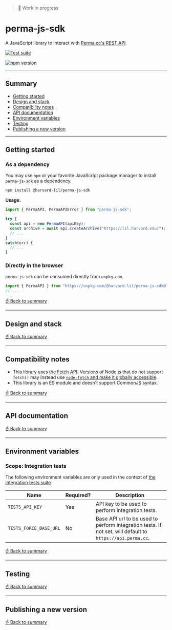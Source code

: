 > 🚧 Work in progress

# perma-js-sdk
A JavaScript library to interact with [Perma.cc's REST API](https://perma.cc/docs/developer).

[![Test suite](https://github.com/harvard-lil/perma-js-sdk/actions/workflows/run-tests-on-pr.yml/badge.svg?branch=develop)](https://github.com/harvard-lil/perma-js-sdk/actions/workflows/run-tests-on-pr.yml)

[![npm version](https://badge.fury.io/js/@harvard-lil%2Fperma-js-sdk.svg)](https://badge.fury.io/js/@harvard-lil%2Fperma-js-sdk)

---

## Summary

- [Getting started](#getting-started)
- [Design and stack](#design-and-stack)
- [Compatibility notes](#compatibility-notes)
- [API documentation](#api-documentation)
- [Environment variables](#environment-variables)
- [Testing](#testing)
- [Publishing a new version](#publishing-a-new-version)

---

## Getting started

### As a dependency
You may use `npm` or your favorite JavaScript package manager to install `perma-js-sdk` as a dependency.

```bash
npm install @harvard-lil/perma-js-sdk
```

**Usage:**
```javascript
import { PermaAPI, PermaAPIError } from "perma-js-sdk";

try {
  const api = new PermaAPI(apiKey);
  const archive = await api.createArchive("https://lil.harvard.edu/");
  // ...
}
catch(err) {
  // ...
}
```

### Directly in the browser
`perma-js-sdk` can be consumed directly from `unpkg.com`.

```javascript
import { PermaAPI } from "https://unpkg.com/@harvard-lil/perma-js-sdk@latest/index.js";
// ...
```

[☝️ Back to summary](#summary)

---

## Design and stack

[☝️ Back to summary](#summary)

---

## Compatibility notes
- This library uses [the Fetch API](https://developer.mozilla.org/en-US/docs/Web/API/Fetch_API/Using_Fetch). Versions of Node.js that do not support `fetch()` may instead use [`node-fetch` and make it globally accessible](https://github.com/node-fetch/node-fetch#providing-global-access).
- This library is an ES module and doesn't support CommonJS syntax.

[☝️ Back to summary](#summary)

---

## API documentation

[☝️ Back to summary](#summary)

---

## Environment variables

### Scope: Integration tests
The following environment variables are only used in the context of [the integration tests suite](#testing).

| Name | Required? | Description |
| --- | --- | --- |
| `TESTS_API_KEY` | Yes | API key to be used to perform integration tests. |
| `TESTS_FORCE_BASE_URL` | No | Base API url to be used to perform integration tests. If not set, will default to `https://api.perma.cc`. |  

[☝️ Back to summary](#summary)

---

## Testing

[☝️ Back to summary](#summary)

---

## Publishing a new version

[☝️ Back to summary](#summary)
